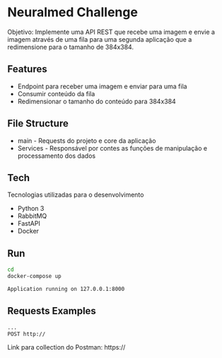 # Neuralmed Challenge

Objetivo:
Implemente uma API REST que recebe uma imagem e envie a imagem através de uma fila para uma segunda aplicação que a redimensione para o tamanho de 384x384.

## Features

- Endpoint para receber uma imagem e enviar para uma fila
- Consumir conteúdo da fila
- Redimensionar o tamanho do conteúdo para 384x384

## File Structure

- main - Requests do projeto e core da aplicação
- Services - Responsável por contes as funções de manipulação e processamento dos dados

## Tech

Tecnologias utilizadas para o desenvolvimento

- Python 3
- RabbitMQ 
- FastAPI
- Docker 


## Run
```sh
cd 
docker-compose up
```

```sh
Application running on 127.0.0.1:8000
```

## Requests Examples
```sh
...
POST http://
```


Link para collection do Postman:
https://